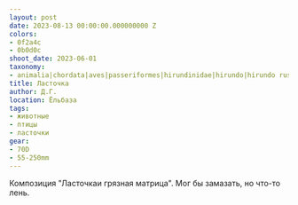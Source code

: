 ```yaml
---
layout: post
date: 2023-08-13 00:00:00.000000000 Z
colors:
- 0f2a4c
- 0b0d0c
shoot_date: 2023-06-01
taxonomy:
- animalia|chordata|aves|passeriformes|hirundinidae|hirundo|hirundo rustica
title: Ласточка
author: Д.Г.
location: Ёльбаза
tags:
- животные
- птицы
- ласточки
gear:
- 70D
- 55-250mm
---
```

Композиция "Ласточкаи грязная матрица". Мог бы замазать, но что-то лень.

